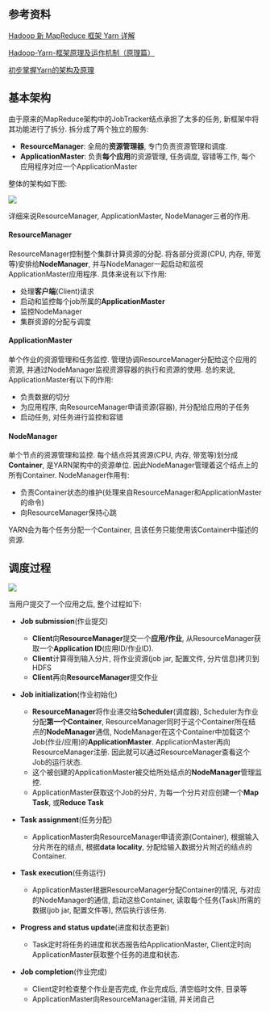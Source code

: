## 参考资料

[Hadoop 新 MapReduce 框架 Yarn 详解](https://www.cnblogs.com/gw811/p/4077315.html)

[Hadoop-Yarn-框架原理及运作机制（原理篇）](https://www.cnblogs.com/chushiyaoyue/p/5784871.html)

[初步掌握Yarn的架构及原理](https://www.cnblogs.com/codeOfLife/p/5492740.html)

## 基本架构

由于原来的MapReduce架构中的JobTracker结点承担了太多的任务, 新框架中将其功能进行了拆分. 拆分成了两个独立的服务:

- **ResourceManager**: 全局的**资源管理器**, 专门负责资源管理和调度.
- **ApplicationMaster**: 负责**每个应用**的资源管理, 任务调度, 容错等工作, 每个应用程序对应一个ApplicationMaster

整体的架构如下图:

![](http://www.ibm.com/developerworks/cn/opensource/os-cn-hadoop-yarn/images/image002.jpg)

详细来说ResourceManager, ApplicationMaster, NodeManager三者的作用.

#### ResourceManager

ResourceManager控制整个集群计算资源的分配. 将各部分资源(CPU, 内存, 带宽等)安排给**NodeManager**, 并与NodeManager一起启动和监视ApplicationMaster应用程序. 具体来说有以下作用:

- 处理**客户端**(Client)请求
- 启动和监控每个job所属的**ApplicationMaster**
- 监控NodeManager
- 集群资源的分配与调度

#### ApplicationMaster

单个作业的资源管理和任务监控. 管理协调ResourceManager分配给这个应用的资源, 并通过NodeManager监视资源容器的执行和资源的使用. 总的来说, ApplicationMaster有以下的作用:

- 负责数据的切分
- 为应用程序, 向ResourceManager申请资源(容器), 并分配给应用的子任务
- 启动任务, 对任务进行监控和容错

#### NodeManager

单个节点的资源管理和监控. 每个结点将其资源(CPU, 内存, 带宽等)划分成**Container**, 是YARN架构中的资源单位. 因此NodeManager管理着这个结点上的所有Container. NodeManager作用有:

- 负责Container状态的维护(处理来自ResourceManager和ApplicationMaster的命令)
- 向ResourceManager保持心跳

YARN会为每个任务分配一个Container, 且该任务只能使用该Container中描述的资源.

## 调度过程

![](https://7n.w3cschool.cn/attachments/image/20170808/1502172265232242.jpg)

当用户提交了一个应用之后, 整个过程如下:

- **Job submission**(作业提交)

  - **Client**向**ResourceManager**提交一个**应用/作业**, 从ResourceManager获取一个**Application ID**(应用ID/作业ID).
  - **Client**计算得到输入分片, 将作业资源(job jar, 配置文件, 分片信息)拷贝到HDFS
  - **Client**再向**ResourceManager**提交作业
- **Job initialization**(作业初始化)
  - **ResourceManager**将作业递交给**Scheduler**(调度器), Scheduler为作业分配**第一个Container**, ResourceManager同时于这个Container所在结点的**NodeManager**通信, NodeManager在这个Container中加载这个Job(作业/应用)的**ApplicationMaster**. ApplicationMaster再向ResourceManager注册. 因此就可以通过ResourceManager查看这个Job的运行状态.
  - 这个被创建的ApplicationMaster被交给所处结点的**NodeManager**管理监控.
  - ApplicationMaster获取这个Job的分片, 为每一个分片对应创建一个**Map Task**, 或**Reduce Task**
- **Task assignment**(任务分配)
  - ApplicationMaster向ResourceManager申请资源(Container), 根据输入分片所在的结点, 根据**data locality**, 分配给输入数据分片附近的结点的Container.
- **Task execution**(任务运行)
  - ApplicationMaster根据ResourceManager分配Container的情况, 与对应的NodeManager的通信, 启动这些Container, 读取每个任务(Task)所需的数据(job jar, 配置文件等), 然后执行该任务.
- **Progress and status update**(进度和状态更新)
  - Task定时将任务的进度和状态报告给ApplicationMaster, Client定时向ApplicationMaster获取整个任务的进度和状态.
- **Job completion**(作业完成)
  - Client定时检查整个作业是否完成, 作业完成后, 清空临时文件, 目录等
  - ApplicationMaster向ResourceManager注销, 并关闭自己

